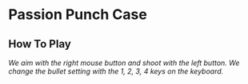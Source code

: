 # Passion Punch Case
 
## How To Play
*We aim with the right mouse button and shoot with the left button. We change the bullet setting with the 1, 2, 3, 4 keys on the keyboard.*
